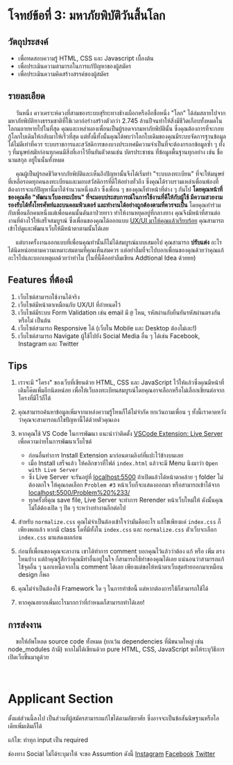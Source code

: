 # โจทย์ข้อที่ 3: มหาภัยพิบัติวันสิ้นโลก

## วัตถุประสงค์

- เพื่อทดสอบความรู้ HTML, CSS และ Javascript เบื้องต้น
- เพื่อประเมินความสามารถในการแก้ปัญหาของผู้สมัคร
- เพื่อประเมินความคิดสร้างสรรค์ของผู้สมัคร

## รายละเอียด

&emsp; วันหนึ่ง ดาวเคราะห์ดวงที่สามของระบบสุริยะทางช้างเผือกหรืออีกชื่อหนึ่ง "โลก" ได้ล่มสลายไปจากมหาภัยพิบัติทางธรรมชาติที่ใช้เวลาก่อร่างสร้างตัวกว่า 2.745 ล้านปีจนทำให้สิ่งมีชีวิตเกือบทั้งหมดในโลกมลายหายไปในที่สุด คุณและเหล่าผองเพื่อนเป็นผู้รอดจากมหาภัยพิบัตินั้น ซึ่งคุณต้องการที่จะกอบกู้โลกใบเดิมให้กลับมาให้เร็วที่สุด แต่ทั้งนี้ทั้งนั้นคุณได้พบว่าโลกใบเดิมของคุณมีระบบจัดการฐานข้อมูลได้ไม่ดีเท่าที่ควร ระบบราชการและสวัสดิการของบางประเทศมีความจำเป็นที่จะต้องกรอกข้อมูลซ้ำ ๆ ทั้ง ๆ ที่มนุษย์สมัยก่อนทุกคนมีสิ่งที่เอาไว้ยืนยันตัวตนเช่น บัตรประชาชน ที่ข้อมูลพื้นฐานทุกอย่าง เช่น ชื่อ นามสกุล อยู่ในนั้นทั้งหมด

&emsp; คุณผู้เป็นผู้รอดชีวิตจากภัยพิบัติและเห็นถึงปัญหานั้นจึงได้เริ่มทำ "ระบบลงทะเบียน" ที่จะให้มนุษย์ที่เหลือรอดทุกคนลงทะเบียนและมอบสวัสดิการที่ดีให้อย่างทั่วถึง ซึ่งคุณได้รวบรวมเหล่าเพื่อนพ้องที่ต้องการจะแก้ปัญหานี้มาได้จำนวนหนึ่งแล้ว ซึ่งเพื่อน ๆ ของคุณก็ทำหน้าที่ต่าง ๆ กันไป **โดยคุณหน้าที่ของคุณคือ "พัฒนาเว็บลงทะเบียน" ที่จะมอบประสบการณ์ในการใช้งานที่ดีให้กับผู้ใช้ มีความสวยงาม รองรับได้ทั้งโทรศัพท์และบนคอมพิวเตอร์ และทำงานได้อย่างถูกต้องตามที่ควรจะเป็น** โดยคุณทำร่วมกับเพื่อนอีกคนหนึ่งแต่เพื่อนคนนั้นดันลาป่วยยาว ทำให้งานหยุดอยู่ที่กลางทาง คุณจึงมีหน้าที่สานต่องานที่ค้างไว้ให้เสร็จสมบูรณ์ ซึ่งเพื่อนของคุณได้ออกแบบ [UX/UI มาให้คุณแล้วเรียบร้อย](https://www.figma.com/file/Cgy7L3UoCBhSiqpFUr6baF/Frontend-Recruitment?node-id=0%3A1) คุณสามารถเข้าไปดูและพัฒนาเว็บให้มีหน้าตาตามนั้นได้เลย

&emsp; แต่บางครั้งงานออกแบบที่เพื่อนคุณทำนั้นก็ไม่ได้สมบูรณ์แบบเสมอไป คุณสามารถ **ปรับแต่ง** อะไรได้นิดหน่อยตามความเหมาะสมตามที่คุณ​เห็นสมควร แต่อย่าลืมที่จะไปบอกเพื่อนของคุณด้วยว่าคุณแก้อะไรไปและบอกเหตุผลด้วยว่าทำไม (ในที่นี้คืออย่าลืมเขียน Addtional Idea ด้วยยย)

## Features ที่ต้องมี

1. เว็บไซต์สามารถใช้งานได้จริง
2. เว็บไซต์มีหน้าตาเหมือนกับ UX/UI ที่กำหนดไว้
3. เว็บไซต์มีระบบ Form Validation เช่น email มี `@` ไหม, รหัสผ่านกับยืนยันรหัสผ่านตรงกันหรือไม่ เป็นต้น
4. เว็บไซต์สามารถ Responsive ได้ (เว็บใน Mobile และ Desktop ต้องไม่เละ!)
5. เว็บไซต์สามารถ Navigate ผู้ใช้ไปยัง Social Media อื่น ๆ ได้เช่น Facebook, Instagram และ Twitter

## Tips

1. เราจะมี "โครง" ของเว็บที่เขียนด้วย HTML, CSS และ JavaScript ไว้ให้แล้วซึ่งคุณมีหน้าที่เติมโค๊ตเพิ่มอีกนิดหน่อย เพื่อให้เว็บลงทะเบียนสมบูรณ์โดยคุณอาจเลือกหรือไม่เลือกเขียนต่อจากโครงที่มีไว้ก็ได้
2. คุณสามารถค้นหาข้อมูลเพิ่มจากแหล่งความรู้ไหนก็ได้ไม่จำกัด ยกเว้นถามเพื่อน ๆ ทั้งนี้เราคาดหวังว่าคุณจะสามารถแก้ไขปัญหานี้ได้ด้วยตัวคุณเอง
3. หากคุณใช้ VS Code ในการพัฒนา แนะนำว่าติดตั้ง [VSCode Extension: Live Server](https://marketplace.visualstudio.com/items?itemName=ritwickdey.LiveServer) เพื่อความง่ายในการพัฒนาเว็บไซต์

   - ก่อนอื่นทำการ Install Extension มาก่อนตามลิงก์ที่แปะไว้ข้างบนเลย
   - เมื่อ Install เสร็จแล้ว ให้คลิกขวาที่ไฟล์ `index.html` แล้วจะมี Menu นึงมาว่า `Open with Live Server`
   - ซึ่ง Live Server จะรันอยู่ที่ [localhost:5500](http://localhost:5500) ถ้าเปิดแล้วได้หน้าตาคล้าย ๆ folder ไม่ต้องตกใจ ให้คุณกดเลือก `Problem #3` หน้าเว็บก็จะแสดงออกมา หรือสามารถเข้าได้จาก [localhost:5500/Problem%20%233/](http://localhost:5500/Problem%20%233/)
   - ทุกครั้งที่คุณ save file, Live Server จะทำการ Rerender หน้าเว็บใหม่ให้ ดังนั้นคุณไม่ได้ต้องเปิด ๆ ปิด ๆ ระหว่างทำงานอีกต่อไป

4. สำหรับ `normalize.css` คุณไม่จำเป็นต้องเข้าใจว่ามันคืออะไร แก้ไขเพียงแค่ `index.css` ก็เพียงพอแล้ว หากมี class ใดที่มีทั้งใน `index.css` และ `normalize.css` ตัวเว็บจะเลือก `index.css` มาแสดงผลก่อน
5. ก่อนที่เพื่อนของคุณจะลางาน เขาได้ทำการ comment บอกคุณไว้แล้วว่าต้อง แก้ หรือ เพิ่ม ตรงไหนบ้าง แต่ถ้าคุณรู้สึกว่าคุณมีท่าอื่นอยู่ในใจ ก็สามารถใช้ท่าของคุณได้เลย แน่นอนว่าสามารถแก้ไข้จุดอื่น ๆ นอกเหนือจากใน comment ได้เลย เพียงแต่ขอให้หน้าตาเว็บสุดท้ายออกมาเหมือน design ก็พอ
6. คุณไม่จำเป็นต้องใช้ Framework ใด ๆ ในการทำข้อนี้ แต่หากต้องการใช้ก็สามารถใช้ได้
7. หากคุณอยากเพิ่มอะไรมากกว่าที่กำหนดก็สามารถทำได้เลย!

## การส่งงาน

&emsp; ขอให้อัพโหลด source code ทั้งหมด (ยกเว้น dependencies ที่มีขนาดใหญ่ เช่น node_modules ถ้ามี) หากไม่ได้เขียนด้วย pure HTML, CSS, JavaScript ขอให้ระบุวิธีการเปิดเว็บขึ้นมาดูด้วย

<br/>

# Applicant Section

ตั้งแต่ส่วนนี้ลงไป เป็นส่วนที่ผู้สมัครสามารถแก้ไขได้ตามอัธยาศัย ซึ่งอาจจะเป็นข้อสันนิษฐานหรือไอเดียเพิ่มเติมก็ได้

แก้ไข: ทำทุก input เป็น required

ช่องทาง Social ไม่ได้ระบุมาให้ จะขอ Assumtion ดังนี้
[Instagram](https://youtu.be/IrrF_bUE8yc)
[Facebook](https://youtu.be/WGgEFoI9MhE)
[Twitter](https://youtu.be/z1W4c7ym49Y)